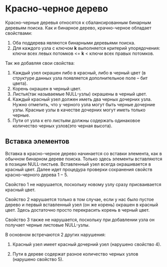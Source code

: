 # Красно-черное дерево

Красно-черные деревья относятся к сбалансированным бинарным деревьям поиска. Как и бинарное дерево, крачно-черное обладает свойствами:
1. Оба поддерева являются бинарными деревьями поиска.
2. Для каждого узла с ключом __k__ выполняется критерий упорядочения: ключи всех левых потомков <= __k__ < ключи всех правых потомков.

Так же добавляя свои свойства:
1. Каждый узел окрашен либо в красный, либо в черный цвет (в структуре данных узла появляется дополнительное поле – бит цвета).
2. Корень окрашен в черный цвет.
3. Листья(так называемые NULL-узлы) окрашены в черный цвет.
4. Каждый красный узел должен иметь два черных дочерних узла. Нужно отметить, что у черного узла могут быть черные дочерние узлы. Красные узлы в качестве дочерних могут иметь только черные.
5. Пути от узла к его листьям должны содержать одинаковое количество черных узлов(это черная высота).

## Вставка элементов

Вставка в красно-черное дерево начинается со вставки элемента, как в обычном бинарном дереве поиска. Только здесь элементы вставляются в позиции NULL-листьев. Вставленный узел всегда окрашивается в красный цвет. Далее идет процедура проверки сохранения свойств красно-черного дерева $1-5$.

Свойство 1 не нарушается, поскольку новому узлу сразу присваивается красный цвет.

Свойство 2 нарушается только в том случае, если у нас было пустое дерево и первый вставленный узел (он же корень) окрашен в красный цвет. Здесь достаточно просто перекрасить корень в черный цвет.

Свойство 3 также не нарушается, поскольку при добавлении узла он получает черные листовые NULL-узлы.

В основном встречаются 2 других нарушения:

1) Красный узел имеет красный дочерний узел (нарушено свойство $4$).

2) Пути в дереве содержат разное количество черных узлов (нарушено свойство $5$).
